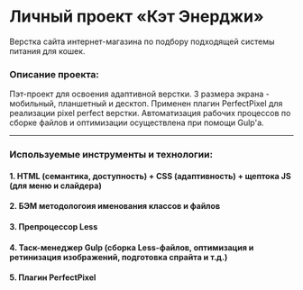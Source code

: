# Личный проект «Кэт Энерджи»
<p>Верстка сайта интернет-магазина по подбору подходящей системы питания для кошек.</p> 

### Описание проекта:
<p>Пэт-проект для освоения адаптивной верстки. 3 размера экрана - мобильный, планшетный и десктоп. Применен плагин PerfectPixel для реализации pixel perfect верстки. Автоматизация рабочих процессов по сборке файлов и оптимизации осуществлена при помощи Gulp'а.<p/>

---

### Используемые инструменты и технологии:
#### 1. HTML (семантика, доступность) + CSS (адаптивность) + щептока JS (для меню и слайдера)
#### 2. БЭМ методологоия именования классов и файлов
#### 3. Препроцессор Less
#### 4. Таск-менеджер Gulp (сборка Less-файлов, оптимизация и ретинизация изображений, подготовка спрайта и т.д.)
#### 5. Плагин PerfectPixel
